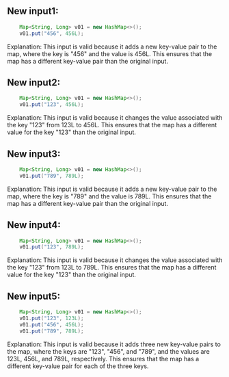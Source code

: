 ## New input1:
```java
    Map<String, Long> v01 = new HashMap<>();
    v01.put("456", 456L);
```
Explanation: This input is valid because it adds a new key-value pair to the map, where the key is "456" and the value is 456L. This ensures that the map has a different key-value pair than the original input.

## New input2:
```java
    Map<String, Long> v01 = new HashMap<>();
    v01.put("123", 456L);
```
Explanation: This input is valid because it changes the value associated with the key "123" from 123L to 456L. This ensures that the map has a different value for the key "123" than the original input.

## New input3:
```java
    Map<String, Long> v01 = new HashMap<>();
    v01.put("789", 789L);
```
Explanation: This input is valid because it adds a new key-value pair to the map, where the key is "789" and the value is 789L. This ensures that the map has a different key-value pair than the original input.

## New input4:
```java
    Map<String, Long> v01 = new HashMap<>();
    v01.put("123", 789L);
```
Explanation: This input is valid because it changes the value associated with the key "123" from 123L to 789L. This ensures that the map has a different value for the key "123" than the original input.

## New input5:
```java
    Map<String, Long> v01 = new HashMap<>();
    v01.put("123", 123L);
    v01.put("456", 456L);
    v01.put("789", 789L);
```
Explanation: This input is valid because it adds three new key-value pairs to the map, where the keys are "123", "456", and "789", and the values are 123L, 456L, and 789L, respectively. This ensures that the map has a different key-value pair for each of the three keys.
